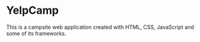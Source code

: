 # YelpCamp

This is a campsite web application created with HTML, CSS, JavaScript and some of its frameworks.
